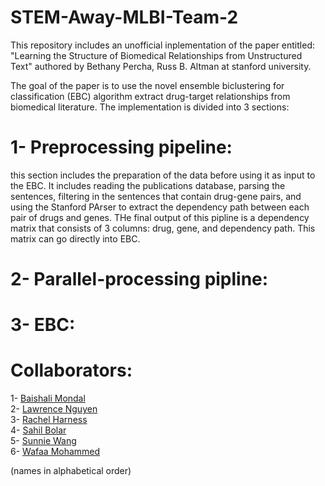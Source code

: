 # STEM-Away-MLBI-Team-2
This repository includes an unofficial inplementation of the paper entitled: "Learning the Structure of Biomedical
Relationships from Unstructured Text" authored by Bethany Percha, Russ B. Altman at stanford university.

The goal of the paper is to use the novel ensemble biclustering for classification (EBC) algorithm extract drug-target relationships from biomedical literature. The implementation is divided into 3 sections:

# 1- Preprocessing pipeline: 
this section includes the preparation of the data before using it as input to the EBC. It includes reading the publications database, parsing the sentences, filtering in the sentences that contain drug-gene pairs, and using the Stanford PArser to extract the dependency path between each pair of drugs and genes. THe final output of this pipline is a dependency matrix that consists of 3 columns: drug, gene, and dependency path. This matrix can go directly into EBC.

# 2- Parallel-processing pipline:

# 3- EBC:

# Collaborators:
1- [Baishali Mondal]()\
2- [Lawrence Nguyen](https://github.com/law-nguyen)\
3- [Rachel Harness](https://github.com/harnesrs)\
4- [Sahil Bolar](https://github.com/sahil-bolar)\
5- [Sunnie Wang]()\
6- [Wafaa Mohammed](https://github.com/Wafaa014)

(names in alphabetical order)

